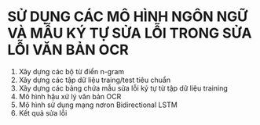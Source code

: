 # SỬ DỤNG CÁC MÔ HÌNH NGÔN NGỮ VÀ MẪU KÝ TỰ SỬA LỖI TRONG SỬA LỖI VĂN BẢN OCR

1. Xây dựng các bộ từ điển n-gram
2. Xây dựng các tập dữ liệu traing/test tiêu chuẩn
3. Xây dựng các bảng chứa mẫu sửa lỗi ký tự từ tập dữ liệu training
4. Mô hình hậu xử lý văn bản OCR
5. Mô hình sử dụng mạng nơron Bidirectional LSTM
6. Kết quả sửa lỗi
